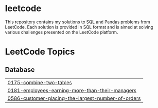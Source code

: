 # leetcode
This repository contains my solutions to SQL and Pandas problems from LeetCode. Each solution is provided in SQL format and is aimed at solving various challenges presented on the LeetCode platform.

<!---LeetCode Topics Start-->
# LeetCode Topics
## Database
|  |
| ------- |
| [0175-combine-two-tables](https://github.com/gosiaradomska/Leetcode/tree/master/0175-combine-two-tables) |
| [0181-employees-earning-more-than-their-managers](https://github.com/gosiaradomska/Leetcode/tree/master/0181-employees-earning-more-than-their-managers) |
| [0586-customer-placing-the-largest-number-of-orders](https://github.com/gosiaradomska/Leetcode/tree/master/0586-customer-placing-the-largest-number-of-orders) |
<!---LeetCode Topics End-->
